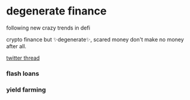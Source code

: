 # degenerate finance
following new crazy trends in defi

crypto finance but ✨degenerate✨, scared money don't make no money after all.

[twitter thread](https://twitter.com/ghiliweld/status/1370199762813747200)

### flash loans

### yield farming
